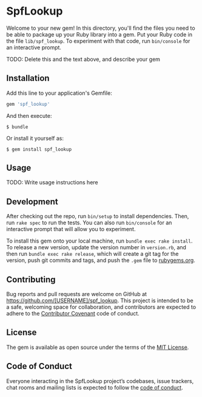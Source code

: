 # SpfLookup

Welcome to your new gem! In this directory, you'll find the files you need to be able to package up your Ruby library into a gem. Put your Ruby code in the file `lib/spf_lookup`. To experiment with that code, run `bin/console` for an interactive prompt.

TODO: Delete this and the text above, and describe your gem

## Installation

Add this line to your application's Gemfile:

```ruby
gem 'spf_lookup'
```

And then execute:

    $ bundle

Or install it yourself as:

    $ gem install spf_lookup

## Usage

TODO: Write usage instructions here

## Development

After checking out the repo, run `bin/setup` to install dependencies. Then, run `rake spec` to run the tests. You can also run `bin/console` for an interactive prompt that will allow you to experiment.

To install this gem onto your local machine, run `bundle exec rake install`. To release a new version, update the version number in `version.rb`, and then run `bundle exec rake release`, which will create a git tag for the version, push git commits and tags, and push the `.gem` file to [rubygems.org](https://rubygems.org).

## Contributing

Bug reports and pull requests are welcome on GitHub at https://github.com/[USERNAME]/spf_lookup. This project is intended to be a safe, welcoming space for collaboration, and contributors are expected to adhere to the [Contributor Covenant](http://contributor-covenant.org) code of conduct.

## License

The gem is available as open source under the terms of the [MIT License](https://opensource.org/licenses/MIT).

## Code of Conduct

Everyone interacting in the SpfLookup project’s codebases, issue trackers, chat rooms and mailing lists is expected to follow the [code of conduct](https://github.com/[USERNAME]/spf_lookup/blob/master/CODE_OF_CONDUCT.md).
